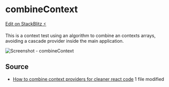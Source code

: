 # combineContext

[Edit on StackBlitz ⚡️](https://stackblitz.com/edit/combine-text-vitejs)

This is a context test using an algorithm to combine an contexts arrays, avoiding a cascade provider inside the main application.

![Screenshot - combineContext](https://cdn.jsdelivr.net/gh/gedsonmarcelino/combineContext@master/imgs/Screenshot%20from%202022-02-11%2012-05-11.png)

## Source

- [How to combine context providers for cleaner react code](https://medium.com/front-end-weekly/how-to-combine-context-providers-for-cleaner-react-code-9ed24f20225e)
  1 file modified
